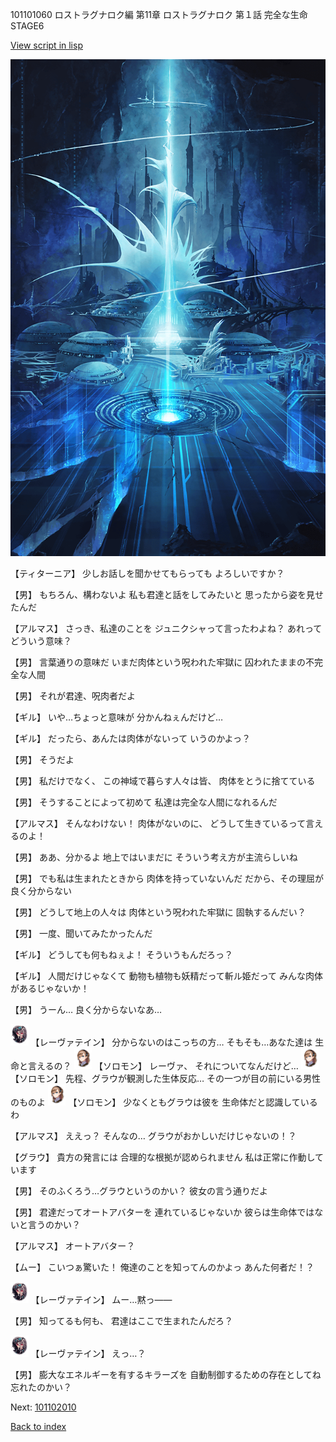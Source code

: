 101101060 ロストラグナロク編 第11章 ロストラグナロク 第１話 完全な生命 STAGE6

[View script in lisp](../scripts/101101060.txt)

![profound.png](../images/backgrounds/profound.png)

【ティターニア】
少しお話しを聞かせてもらっても
よろしいですか？

【男】
もちろん、構わないよ
私も君達と話をしてみたいと
思ったから姿を見せたんだ

【アルマス】
さっき、私達のことを
ジュニクシャって言ったわよね？
あれってどういう意味？

【男】
言葉通りの意味だ
いまだ肉体という呪われた牢獄に
囚われたままの不完全な人間

【男】
それが君達、呪肉者だよ

【ギル】
いや…ちょっと意味が
分かんねぇんだけど…

【ギル】
だったら、あんたは肉体がないって
いうのかよっ？

【男】
そうだよ

【男】
私だけでなく、
この神域で暮らす人々は皆、
肉体をとうに捨てている

【男】
そうすることによって初めて
私達は完全な人間になれるんだ

【アルマス】
そんなわけない！
肉体がないのに、
どうして生きているって言えるのよ！

【男】
ああ、分かるよ
地上ではいまだに
そういう考え方が主流らしいね

【男】
でも私は生まれたときから
肉体を持っていないんだ
だから、その理屈が良く分からない

【男】
どうして地上の人々は
肉体という呪われた牢獄に
固執するんだい？

【男】
一度、聞いてみたかったんだ

【ギル】
どうしても何もねぇよ！
そういうもんだろっ？

【ギル】
人間だけじゃなくて
動物も植物も妖精だって斬ル姫だって
みんな肉体があるじゃないか！

【男】
うーん…
良く分からないなあ…

<img src="../images/units/3100211.png" alt="3100211.png" height="34"/>
【レーヴァテイン】
分からないのはこっちの方…
そもそも…あなた達は
生命と言えるの？

<img src="../images/units/3503111.png" alt="3503111.png" height="34"/>
【ソロモン】
レーヴァ、
それについてなんだけど…

<img src="../images/units/3503111.png" alt="3503111.png" height="34"/>
【ソロモン】
先程、グラウが観測した生体反応…
その一つが目の前にいる男性のものよ

<img src="../images/units/3503111.png" alt="3503111.png" height="34"/>
【ソロモン】
少なくともグラウは彼を
生命体だと認識しているわ

【アルマス】
ええっ？
そんなの…
グラウがおかしいだけじゃないの！？

【グラウ】
貴方の発言には
合理的な根拠が認められません
私は正常に作動しています

【男】
そのふくろう…グラウというのかい？
彼女の言う通りだよ

【男】
君達だってオートアバターを
連れているじゃないか
彼らは生命体ではないと言うのかい？

【アルマス】
オートアバター？

【ムー】
こいつぁ驚いた！
俺達のことを知ってんのかよっ
あんた何者だ！？

<img src="../images/units/3100211.png" alt="3100211.png" height="34"/>
【レーヴァテイン】
ムー…黙っ――

【男】
知ってるも何も、
君達はここで生まれたんだろ？

<img src="../images/units/3100211.png" alt="3100211.png" height="34"/>
【レーヴァテイン】
えっ…？

【男】
膨大なエネルギーを有するキラーズを
自動制御するための存在としてね
忘れたのかい？

Next: [101102010](101102010.md)

[Back to index](index.md)
